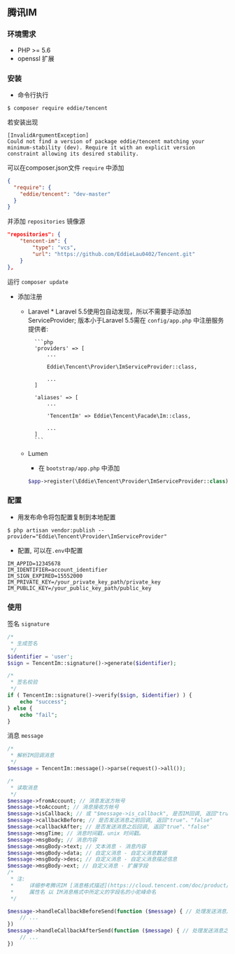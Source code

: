 ## 腾讯IM ##

### 环境需求

- PHP >= 5.6
- openssl 扩展



### 安装

+ 命令行执行

```shell
$ composer require eddie/tencent
```

若安装出现
```shell
[InvalidArgumentException]
Could not find a version of package eddie/tencent matching your minimum-stability (dev). Require it with an explicit version constraint allowing its desired stability.
```

可以在composer.json文件 `require` 中添加 

```json
{
  "require": {
    "eddie/tencent": "dev-master"
  }
}
```
并添加 `repositories` 镜像源
```json
"repositories": {
    "tencent-im": {
        "type": "vcs",
        "url": "https://github.com/EddieLau0402/Tencent.git"
    }
},
```

运行 ```composer update```



+ 添加注册
    - Laravel
            * Laravel 5.5使用包自动发现，所以不需要手动添加ServiceProvider; 版本小于Laravel 5.5需在 `config/app.php` 中注册服务提供者:
    
            ```php
            'providers' => [
                ...
                
                Eddie\Tencent\Provider\ImServiceProvider::class,
                
                ...
            ]
            
            'aliases' => [
                ...
                
                'TencentIm' => Eddie\Tencent\Facade\Im::class,
                
                ...
            ]
            ```
    
    - Lumen
        * 在 `bootstrap/app.php` 中添加
        ```php
        $app->register(\Eddie\Tencent\Provider\ImServiceProvider::class);
        ```



### 配置

+ 用发布命令将包配置复制到本地配置

```shell
$ php artisan vendor:publish --provider="Eddie\Tencent\Provider\ImServiceProvider"
```

+ 配置, 可以在`.env`中配置

```shell
IM_APPID=12345678
IM_IDENTIFIER=account_identifier
IM_SIGN_EXPIRED=15552000
IM_PRIVATE_KEY=/your_private_key_path/private_key
IM_PUBLIC_KEY=/your_public_key_path/public_key
```


### 使用

签名 `signature` 
```php
/*
 * 生成签名
 */
$identifier = 'user';
$sign = TencentIm::signature()->generate($identifier);

/*
 * 签名校验
 */
if ( TencentIm::signature()->verify($sign, $identifier) ) {
    echo "success";
} else {
    echo "fail";
}
```

消息 `message`
```php
/*
 * 解析IM回调消息
 */
$message = TencentIm::message()->parse(request()->all());

/*
 * 读取消息
 */
$message->fromAccount; // 消息发送方帐号
$message->toAccount; // 消息接收方帐号
$message->isCallback; // 或 "$message->is_callback", 是否IM回调, 返回"true"、"false"
$message->callbackBefore; // 是否发送消息之前回调, 返回"true"、"false"
$message->callbackAfter; // 是否发送消息之后回调, 返回"true"、"false"
$message->msgTime; // 消息时间戳，unix 时间戳。
$message->msgBody; // 消息内容
$message->msgBody->text; // 文本消息 - 消息内容
$message->msgBody->data; // 自定义消息 - 自定义消息数据
$message->msgBody->desc; // 自定义消息 - 自定义消息描述信息
$message->msgBody->ext; // 自定义消息 - 扩展字段
/*
 * 注:
 *     详细参考腾讯IM [消息格式描述](https://cloud.tencent.com/doc/product/269/%E6%B6%88%E6%81%AF%E6%A0%BC%E5%BC%8F%E6%8F%8F%E8%BF%B0)
 *     属性名 以 IM消息格式中所定义的字段名的小驼峰命名
 */

$message->handleCallbackBeforeSend(function ($message) { // 处理发送消息之前回调
    // ...
})
$message->handleCallbackAfterSend(function ($message) { // 处理发送消息之后回调
    // ...
})
```